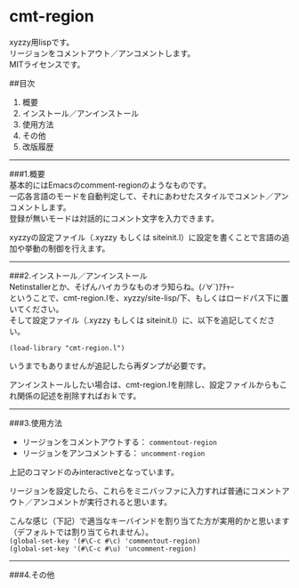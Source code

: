 cmt-region
==========

xyzzy用lispです。  
リージョンをコメントアウト／アンコメントします。  
MITライセンスです。  

##目次  
1. 概要  
2. インストール／アンインストール  
3. 使用方法  
4. その他  
5. 改版履歴  

***

###1.概要  
基本的にはEmacsのcomment-regionのようなものです。  
一応各言語のモードを自動判定して、それにあわせたスタイルでコメント／アンコメントします。  
登録が無いモードは対話的にコメント文字を入力できます。  

xyzzyの設定ファイル（.xyzzy もしくは siteinit.l）に設定を書くことで言語の追加や挙動の制御を行えます。  

***

###2.インストール／アンインストール  
Netinstallerとか、そげんハイカラなものオラ知らね。(ﾉ∀`)ｱﾁｬｰ  
ということで、cmt-region.lを、xyzzy/site-lisp/下、もしくはロードパス下に置いてください。  
そして設定ファイル（.xyzzy もしくは siteinit.l）に、以下を追記してください。  

`(load-library "cmt-region.l")`

いうまでもありませんが追記したら再ダンプが必要です。

アンインストールしたい場合は、cmt-region.lを削除し、設定ファイルからもこれ関係の記述を削除すればおｋです。

***

###3.使用方法  
* リージョンをコメントアウトする： `commentout-region`
* リージョンをアンコメントする： `uncomment-region`

上記のコマンドのみinteractiveとなっています。

リージョンを設定したら、これらをミニバッファに入力すれば普通にコメントアウト／アンコメントが実行されると思います。  

こんな感じ（下記）で適当なキーバインドを割り当てた方が実用的かと思います（デフォルトでは割り当てられません）。  
`(global-set-key '(#\C-c #\c) 'commentout-region)`  
`(global-set-key '(#\C-c #\u) 'uncomment-region)`

***

###4.その他
